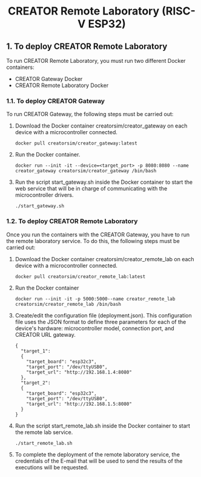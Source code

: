 <html>
 <h1 align="center">CREATOR Remote Laboratory (RISC-V ESP32)</h1>
</html>

## 1. To deploy CREATOR Remote Laboratory

  To run CREATOR Remote Laboratory, you must run two different Docker containers:

  * CREATOR Gateway Docker
  * CREATOR Remote Laboratory Docker


  ### 1.1. To deploy CREATOR Gateway

  To run CREATOR Gateway, the following steps must be carried out:

  1. Download the Docker container creatorsim/creator_gateway on each device with a microcontroller connected.
     
     ```
     docker pull creatorsim/creator_gateway:latest
     ```

  2. Run the Docker container.

     ```
     docker run --init -it --device=<target_port> -p 8080:8080 --name creator_gateway creatorsim/creator_gateway /bin/bash
     ```

  3. Run the script start_gateway.sh inside the Docker container to start the web service that will be in charge of communicating with the microcontroller drivers.

     ```
     ./start_gateway.sh
     ```



  ### 1.2. To deploy CREATOR Remote Laboratory

  Once you run the containers with the CREATOR Gateway, you have to run the remote laboratory service. To do this, the following steps must be carried out:

  1. Download the Docker container creatorsim/creator_remote_lab on each device with a microcontroller connected.
     
     ```
     docker pull creatorsim/creator_remote_lab:latest
     ```

  2. Run the Docker container

     ```
     docker run --init -it -p 5000:5000--name creator_remote_lab creatorsim/creator_remote_lab /bin/bash
     ```
 
  3. Create/edit the configuration file (deployment.json). This configuration file uses the JSON format to define three parameters for each of the device's hardware: microcontroller model, connection port, and CREATOR URL gateway.

     ```
     {
       "target_1":
       {
         "target_board": "esp32c3",
         "target_port": "/dev/ttyUSB0",
         "target_url": "http://192.168.1.4:8080"
       },
       "target_2":
       {
         "target_board": "esp32c3",
         "target_port": "/dev/ttyUSB0",
         "target_url": "http://192.168.1.5:8080"
       }
     }
     ```

  4. Run the script start_remote_lab.sh inside the Docker container to start the remote lab service.

     ```
     ./start_remote_lab.sh
     ```
  
  5. To complete the deployment of the remote laboratory service, the credentials of the E-mail that will be used to send the results of the executions will be requested.
